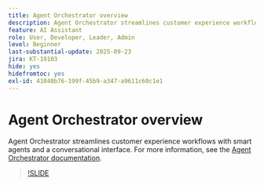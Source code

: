 ```yaml
---
title: Agent Orchestrator overview
description: Agent Orchestrator streamlines customer experience workflows with smart agents and a conversational interface.
feature: AI Assistant
role: User, Developer, Leader, Admin
level: Beginner
last-substantial-update: 2025-09-23
jira: KT-19103
hide: yes
hidefromtoc: yes
exl-id: 41040b76-199f-45b9-a347-a9611c60c1e1
---
```

# Agent Orchestrator overview

Agent Orchestrator streamlines customer experience workflows with smart agents and a conversational interface. For more information, see the [Agent Orchestrator documentation](https://experienceleague.adobe.com/en/docs/experience-cloud-ai/experience-cloud-ai/agents/agent-orchestrator).

>[!SLIDE](agent-orchestrator-overview)
